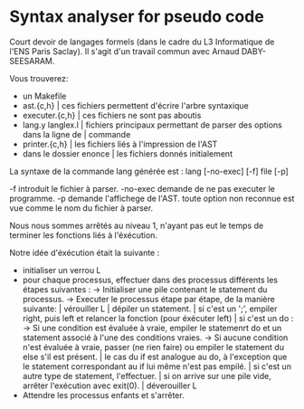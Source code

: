 # Syntax analyser for pseudo code

Court devoir de langages formels (dans le cadre du L3 Informatique de l'ENS Paris Saclay). Il s'agit d'un travail commun avec Arnaud DABY-SEESARAM.

Vous trouverez:
  - un Makefile
  - ast.{c,h}
    | ces fichiers permettent d'écrire l'arbre syntaxique
  - executer.{c,h}
    | ces fichiers ne sont pas aboutis
  - lang.y langlex.l
    | fichiers principaux permettant de parser des options dans la ligne de
    | commande 
  - printer.{c,h}
    | les fichiers liés à l'impression de l'AST
  - dans le dossier enonce
    | les fichiers donnés initialement

La syntaxe de la commande lang générée est :
	lang [-no-exec] [-f] file [-p]

-f
	introduit le fichier à parser.
-no-exec
	demande de ne pas executer le programme.
-p
	demande l'affichege de l'AST.
toute option non reconnue est vue comme le nom du fichier à parser.

Nous nous sommes arrêtés au niveau 1, n'ayant pas eut le temps de terminer les fonctions liés à l'éxécution.

Notre idée d'éxécution était la suivante :
 * initialiser un verrou L
 * pour chaque processus, effectuer dans des processus différents les étapes
   suivantes :
    -> Initialiser une pile contenant le statement du processus.
    -> Executer le processus étape par étape, de la manière suivante:
         | vérouiller L
         | dépiler un statement.
         | si c'est un ';', empiler right, puis left et relancer la fonction
             (pour éxécuter left)
         | si c'est un do :
                 -> Si une condition est évaluée à vraie, empiler le statemenrt
                      do et un statement associé à l'une des conditions vraies.
                 -> Si aucune condition n'est évaluée à vraie, passer (ne rien
                      faire) ou empiler le statement du else s'il est présent.
         | le cas du if est analogue au do, à l'exception que le statement
             correspondant au if lui même n'est pas empilé.
         | si c'est un autre type de statement, l'effectuer.
         | si on arrive sur une pile vide, arrêter l'exécution avec exit(0).
         | déverouiller L
 * Attendre les processus enfants et s'arrêter.
